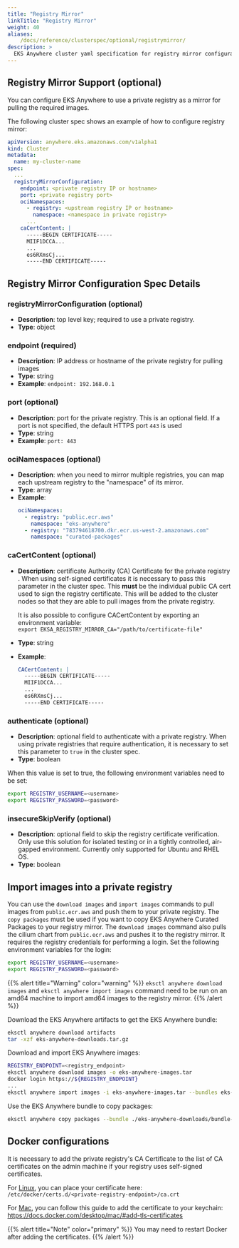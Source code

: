 ```yaml
---
title: "Registry Mirror"
linkTitle: "Registry Mirror"
weight: 40
aliases:
    /docs/reference/clusterspec/optional/registrymirror/
description: >
  EKS Anywhere cluster yaml specification for registry mirror configuration
---
```


## Registry Mirror Support (optional)
You can configure EKS Anywhere to use a private registry as a mirror for pulling the required images.

The following cluster spec shows an example of how to configure registry mirror:
```yaml
apiVersion: anywhere.eks.amazonaws.com/v1alpha1
kind: Cluster
metadata:
  name: my-cluster-name
spec:
  ...
  registryMirrorConfiguration:
    endpoint: <private registry IP or hostname>
    port: <private registry port>
    ociNamespaces:
      - registry: <upstream registry IP or hostname>
        namespace: <namespace in private registry>
      ...
    caCertContent: |
      -----BEGIN CERTIFICATE-----
      MIIF1DCCA...
      ...
      es6RXmsCj...
      -----END CERTIFICATE-----  
```
## Registry Mirror Configuration Spec Details
### __registryMirrorConfiguration__ (optional)
* __Description__: top level key; required to use a private registry.
* __Type__: object

### __endpoint__ (required)
* __Description__: IP address or hostname of the private registry for pulling images
* __Type__: string
* __Example__: ```endpoint: 192.168.0.1```

### __port__ (optional)
* __Description__: port for the private registry. This is an optional field. If a port
  is not specified, the default HTTPS port `443` is used
* __Type__: string
* __Example__: ```port: 443```

### __ociNamespaces__ (optional)
* __Description__: when you need to mirror multiple registries, you can map each upstream registry to the "namespace" of its mirror.
* __Type__: array
* __Example__: <br/>
  ```yaml
  ociNamespaces:
    - registry: "public.ecr.aws"
      namespace: "eks-anywhere"
    - registry: "783794618700.dkr.ecr.us-west-2.amazonaws.com"
      namespace: "curated-packages"
  ```

### __caCertContent__ (optional)
* __Description__: certificate Authority (CA) Certificate for the private registry . When using 
  self-signed certificates it is necessary to pass this parameter in the cluster spec. This __must__ be the individual public CA cert used to sign the registry certificate. This will be added to the cluster nodes so that they are able to pull images from the private registry.

  It is also possible to configure CACertContent by exporting an environment variable:<br/>
  `export EKSA_REGISTRY_MIRROR_CA="/path/to/certificate-file"`
* __Type__: string
* __Example__: <br/>
  ```yaml
  CACertContent: |
    -----BEGIN CERTIFICATE-----
    MIIF1DCCA...
    ...
    es6RXmsCj...
    -----END CERTIFICATE-----
  ```

### __authenticate__ (optional)

* __Description__: optional field to authenticate with a private registry. When using private registries that 
  require authentication, it is necessary to set this parameter to ```true``` in the cluster spec.
* __Type__: boolean

When this value is set to true, the following environment variables need to be set:
```bash
export REGISTRY_USERNAME=<username>
export REGISTRY_PASSWORD=<password>
```

### __insecureSkipVerify__ (optional)
* __Description__: optional field to skip the registry certificate verification. Only use this solution for isolated testing or in a tightly controlled, air-gapped environment. Currently only supported for Ubuntu and RHEL OS.
* __Type__: boolean

## Import images into a private registry
You can use the `download images` and `import images` commands to pull images from `public.ecr.aws` and push them to your
private registry.
The `copy packages` must be used if you want to copy EKS Anywhere Curated Packages to your registry mirror.
The `download images` command also pulls the cilium chart from `public.ecr.aws` and pushes it to the registry mirror. It requires the registry credentials for performing a login. Set the following environment variables for the login:
```bash
export REGISTRY_USERNAME=<username>
export REGISTRY_PASSWORD=<password>
```

{{% alert title="Warning" color="warning" %}}
`eksctl anywhere download images` and `eksctl anywhere import images` command need to be run on an amd64 machine to import amd64 images to the registry mirror.
{{% /alert %}}

Download the EKS Anywhere artifacts to get the EKS Anywhere bundle:
```bash
eksctl anywhere download artifacts
tar -xzf eks-anywhere-downloads.tar.gz
```

Download and import EKS Anywhere images:
```bash
REGISTRY_ENDPOINT=<registry_endpoint>
eksctl anywhere download images -o eks-anywhere-images.tar
docker login https://${REGISTRY_ENDPOINT}
...
eksctl anywhere import images -i eks-anywhere-images.tar --bundles eks-anywhere-downloads/bundle-release.yaml --registry ${REGISTRY_ENDPOINT}
```

Use the EKS Anywhere bundle to copy packages:
```bash
eksctl anywhere copy packages --bundle ./eks-anywhere-downloads/bundle-release.yaml --dst-cert rootCA.pem ${REGISTRY_ENDPOINT}
```

## Docker configurations
It is necessary to add the private registry's CA Certificate
to the list of CA certificates on the admin machine if your registry uses self-signed certificates.

For [Linux](https://docs.docker.com/engine/security/certificates/), you can place your certificate here: `/etc/docker/certs.d/<private-registry-endpoint>/ca.crt`

For [Mac](https://docs.docker.com/desktop/mac/#add-tls-certificates), you can follow this guide to add the certificate to your keychain: https://docs.docker.com/desktop/mac/#add-tls-certificates

{{% alert title="Note" color="primary" %}}
  You may need to restart Docker after adding the certificates.
{{% /alert %}}
